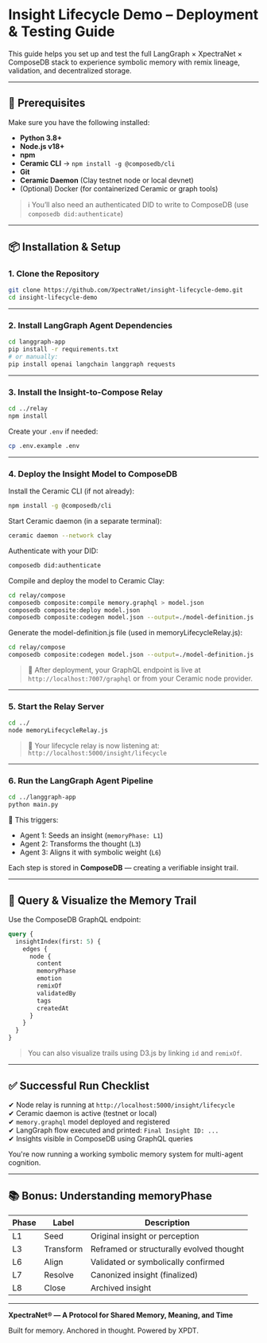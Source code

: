 
# Insight Lifecycle Demo – Deployment & Testing Guide

This guide helps you set up and test the full LangGraph × XpectraNet × ComposeDB stack to experience symbolic memory with remix lineage, validation, and decentralized storage.


---

## 🧩 Prerequisites

Make sure you have the following installed:

- **Python 3.8+**
- **Node.js v18+**
- **npm**
- **Ceramic CLI** → `npm install -g @composedb/cli`
- **Git**
- **Ceramic Daemon** (Clay testnet node or local devnet)
- (Optional) Docker (for containerized Ceramic or graph tools)

> ℹ️ You’ll also need an authenticated DID to write to ComposeDB (use `composedb did:authenticate`)

---

## 📦 Installation & Setup

### 1. Clone the Repository

```bash
git clone https://github.com/XpectraNet/insight-lifecycle-demo.git
cd insight-lifecycle-demo
```

---

### 2. Install LangGraph Agent Dependencies

```bash
cd langgraph-app
pip install -r requirements.txt
# or manually:
pip install openai langchain langgraph requests
```

---

### 3. Install the Insight-to-Compose Relay

```bash
cd ../relay
npm install
```

Create your `.env` if needed:
```bash
cp .env.example .env
```

---

### 4. Deploy the Insight Model to ComposeDB

Install the Ceramic CLI (if not already):
```bash
npm install -g @composedb/cli
```

Start Ceramic daemon (in a separate terminal):

```bash
ceramic daemon --network clay
```

Authenticate with your DID:
```bash
composedb did:authenticate
```

Compile and deploy the model to Ceramic Clay:
```bash
cd relay/compose
composedb composite:compile memory.graphql > model.json
composedb composite:deploy model.json
composedb composite:codegen model.json --output=./model-definition.js
```

Generate the model-definition.js file (used in memoryLifecycleRelay.js):
```bash
cd relay/compose
composedb composite:codegen model.json --output=./model-definition.js
```

> 🔗 After deployment, your GraphQL endpoint is live at `http://localhost:7007/graphql` or from your Ceramic node provider.

---

### 5. Start the Relay Server

```bash
cd ../
node memoryLifecycleRelay.js
```

> 🔁 Your lifecycle relay is now listening at: `http://localhost:5000/insight/lifecycle`

---

### 6. Run the LangGraph Agent Pipeline

```bash
cd ../langgraph-app
python main.py
```

🧠 This triggers:

- Agent 1: Seeds an insight (`memoryPhase: L1`)
- Agent 2: Transforms the thought (`L3`)
- Agent 3: Aligns it with symbolic weight (`L6`)

Each step is stored in **ComposeDB** — creating a verifiable insight trail.

---

## 🧪 Query & Visualize the Memory Trail

Use the ComposeDB GraphQL endpoint:

```graphql
query {
  insightIndex(first: 5) {
    edges {
      node {
        content
        memoryPhase
        emotion
        remixOf
        validatedBy
        tags
        createdAt
      }
    }
  }
}
```

> You can also visualize trails using D3.js by linking `id` and `remixOf`.

---

## ✅ Successful Run Checklist

✔ Node relay is running at `http://localhost:5000/insight/lifecycle`  
✔ Ceramic daemon is active (testnet or local)  
✔ `memory.graphql` model deployed and registered  
✔ LangGraph flow executed and printed: `Final Insight ID: ...`  
✔ Insights visible in ComposeDB using GraphQL queries  

You're now running a working symbolic memory system for multi-agent cognition.

---

## 📚 Bonus: Understanding memoryPhase

| Phase | Label       | Description                             |
|-------|-------------|-----------------------------------------|
| L1    | Seed        | Original insight or perception          |
| L3    | Transform   | Reframed or structurally evolved thought|
| L6    | Align       | Validated or symbolically confirmed     |
| L7    | Resolve     | Canonized insight (finalized)           |
| L8    | Close       | Archived insight                        |

---

**XpectraNet® — A Protocol for Shared Memory, Meaning, and Time**

Built for memory. Anchored in thought. Powered by XPDT.
